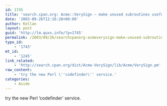 ```yaml
---
id: 1745
title: 'search.cpan.org: Acme::VerySign – make unused subroutines useful'
date: '2003-09-26T12:16:28+00:00'
author: Kellan
layout: post
guid: 'http://lm.quxx.info/?p=1745'
permalink: /2003/09/26/searchcpanorg-acmeverysign-make-unused-subroutines-useful/
typo_id:
    - '1743'
mt_id:
    - '1245'
link_related:
    - 'http://search.cpan.org/dist/Acme-VerySign/lib/Acme/VerySign.pm'
raw_content:
    - 'try the new Perl \''codefinder\'' service.'
categories:
    - Aside
---
```


try the new Perl ‘codefinder’ service.